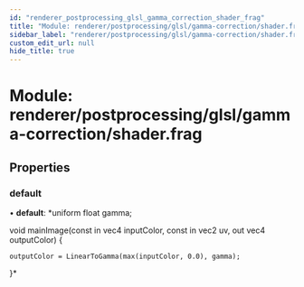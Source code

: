 ```yaml
---
id: "renderer_postprocessing_glsl_gamma_correction_shader_frag"
title: "Module: renderer/postprocessing/glsl/gamma-correction/shader.frag"
sidebar_label: "renderer/postprocessing/glsl/gamma-correction/shader.frag"
custom_edit_url: null
hide_title: true
---
```


# Module: renderer/postprocessing/glsl/gamma-correction/shader.frag

## Properties

### default

• **default**: *uniform float gamma;

void mainImage(const in vec4 inputColor, const in vec2 uv, out vec4 outputColor) {

	outputColor = LinearToGamma(max(inputColor, 0.0), gamma);

}*
